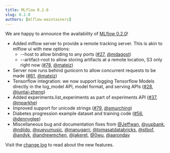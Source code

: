 ```yaml
---
title: MLflow 0.2.0
slug: 0.2.0
authors: [mlflow-maintainers]
---
```


We are happy to announce the availability of [MLflow 0.2.0](https://github.com/mlflow/mlflow/releases/tag/v0.2.0)!

- Added mlflow server to provide a remote tracking server. This is akin to mlflow ui with new options:
  - --host to allow binding to any ports ([#27](https://github.com/mlflow/mlflow/pull/27), [@mdagost](https://github.com/mdagost))
  - --artifact-root to allow storing artifacts at a remote location, S3 only right now ([#78](https://github.com/mlflow/mlflow/pull/78), [@mateiz](https://github.com/mateiz))
- Server now runs behind gunicorn to allow concurrent requests to be made ([#61](https://github.com/mlflow/mlflow/pull/61), [@mateiz](https://github.com/mateiz))
- Tensorflow integration: we now support logging Tensorflow Models directly in the log_model API, model format, and serving APIs ([#28](https://github.com/mlflow/mlflow/pull/28), [@juntai-zheng](https://github.com/juntai-zheng))
- Added experiments.list_experiments as part of experiments API ([#37](https://github.com/mlflow/mlflow/pull/37), [@mparkhe](https://github.com/mparkhe))
- Improved support for unicode strings ([#79](https://github.com/mlflow/mlflow/pull/79), [@smurching](https://github.com/smurching))
- Diabetes progression example dataset and training code ([#56](https://github.com/mlflow/mlflow/pull/56), [@dennyglee](https://github.com/dennyglee))
- Miscellaneous bug and documentation fixes from [@Jeffwan](https://github.com/Jeffwan), [@yupbank](https://github.com/yupbank), [@ndjido](https://github.com/ndjido), [@xueyumusic](https://github.com/xueyumusic), [@manugarri](https://github.com/manugarri), [@tomasatdatabricks](https://github.com/tomasatdatabricks), [@stbof](https://github.com/stbof), [@andyk](https://github.com/andyk), [@andrewmchen](https://github.com/andrewmchen), [@jakeret](https://github.com/jakeret), [@0wu](https://github.com/0wu), [@aarondav](https://github.com/aarondav)

Visit the [change log](https://github.com/mlflow/mlflow/blob/master/CHANGELOG.rst#020-2018-06-27) to read about the new features.

